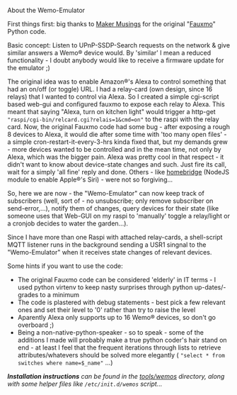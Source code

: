 About the Wemo-Emulator

First things first: big thanks to [Maker Musings](http://www.makermusings.com/2015/07/13/amazon-echo-and-home-automation/) for the original "[Fauxmo](https://github.com/makermusings/fauxmo)" Python code.

Basic concept:
Listen to UPnP-SSDP-Search requests on the network & give similar answers a Wemo&reg; device would.
By 'similar' I mean a reduced functionality - I doubt anybody would like to receive a firmware
update for the emulator ;)


The original idea was to enable Amazon&reg;'s Alexa to control something that had an on/off
(or toggle) URL.
I had a relay-card (own design, since 16 relays) that I wanted to control via Alexa. So I created a
simple cgi-script based web-gui and configured fauxmo to expose each relay to Alexa. This meant that
saying "Alexa, turn on kitchen light" would trigger a http-get `"raspi/cgi-bin/relcard.cgi?relais=1&cmd=on"`
to the raspi with the relay card. Now, the original Fauxmo code had some bug - after exposing a rough 8
devices to Alexa, it would die after some time with 'too many open files' - a simple cron-restart-it-every-3-hrs
kinda fixed that, but my demands grew - more devices wanted to be controlled and in the mean time,
not only by Alexa, which was the bigger pain. Alexa was pretty cool in that respect - it didn't want
to know about device-state changes and such. Just fire its call, wait for a simply 'all fine' reply and
done. Others - like [homebridge](/nfarina/homebridge) (NodeJS module to enable Apple&reg;'s Siri) - were
not so forgiving...

So, here we are now - the "Wemo-Emulator" can now keep track of subscribers (well, sort of - no unsubscribe; only
remove subscriber on send-error,...), notify them of changes, query devices for their state (like someone uses
that Web-GUI on my raspi to 'manually' toggle a relay/light or a cronjob decides to water the garden...).

Since I have more than one Raspi with attached relay-cards, a shell-script MQTT listener runs in the
background sending a USR1 singnal to the "Wemo-Emulator" when it receives state changes of relevant devices.

Some hints if you want to use the code:
-  The original Fauxmo code can be considered 'elderly' in IT terms - I used python virtenv to keep nasty surprises
    through python up-dates/-grades to a minimum
-  The code is plastered with debug statements - best pick a few relevant ones and set their level to '0' rather than
    try to raise the level
-  Aparently Alexa only supports up to 16 Wemo&reg; devices, so don't go overboard ;)
-  Being a non-native-python-speaker - so to speak - some of the additions I made will probably make a true python coder's
    hair stand on end - at least I feel that the frequent iterations through lists to retrieve attributes/whatevers should
    be solved more elegantly ( `"select * from switches where name=$_name"` ...)


*__Installation instructions__ can be found in the [tools/wemos](/tools/wemos/) directory, along with some helper files like `/etc/init.d/wemos` script...*
